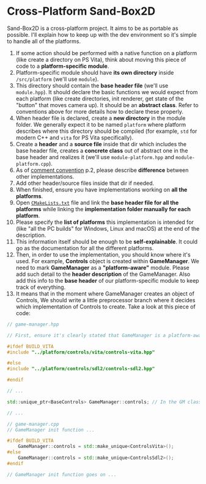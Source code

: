 # Cross-Platform Sand-Box2D
Sand-Box2D is a cross-platform project. It aims to be as portable as possible.
I'll explain how to keep up with the dev environment
so it's simple to handle all of the platforms.

1. If some action should be performed with a native function on a platform
(like create a directory on PS Vita),
think about moving this piece of code to a **platform-specific module**.
2. Platform-specific module should have **its own directory**
inside `/src/platform` (we'll use `module`).
3. This directory should contain the **base header file** (we'll use `module.hpp`).
It should declare the basic functions we would expect from each platform
(like create directories, init renderer,
get state of the "button" that moves camera up).
It should be an **abstract class**.
Refer to conventions above for more details how to declare these properly.
4. When header file is declared, create a **new directory** in the module folder.
We generally expect it to be named `platform`
where platform describes where this directory should be compiled
(for example, `std` for modern C++ and `vita` for PS Vita specifically).
5. Create a **header** and a **source file** inside that dir
which includes the base header file,
creates a **concrete class** out of abstract one in the base header
and realizes it (we'll use `module-platform.hpp` and `module-platform.cpp`).
6. As of [comment convention](./comments.md) p.2,
please describe **difference** between other implementations.
7. Add other header/source files inside that dir if needed.
8. When finished, ensure you have implementations working on **all the platforms**.
9. Open [`CMakeLists.txt`](/CMakeLists.txt) file
and link the **base header file for all the platforms**
while linking the **implementation folder manually for each platform**.
10. Please specify the **list of platforms** this implementation is intended for
(like "all the PC builds" for Windows, Linux and macOS)
at the end of the description.
11. This information itself should be enough to be **self-explainable**.
It could go as the documentation for all the different platforms.
12. Then, in order to use the implementation, you should know where it's used.
For example, **Controls** object is created within **GameManager**.
We need to mark **GameManager** as a **"platform-aware"** module.
Please add such detail to the **header description** of the GameManager.
Also add this info to the **base header** of our platform-specific module
to keep track of everything.
13. It means that in the moment where GameManager creates an object of Controls,
We should write a little preprocessor branch where it decides which implementation
of Controls to create. Take a look at this piece of code:
```cpp
// game-manager.hpp

// First, ensure it's clearly stated that GameManager is a platform-aware class.

#ifdef BUILD_VITA
#include "../platform/controls/vita/controls-vita.hpp"

#else
#include "../platform/controls/sdl2/controls-sdl2.hpp"

#endif

// ...

std::unique_ptr<BaseControls> GameManager::controls; // In the GM class declaration.

// ...

// game-manager.cpp
// GameManager init function ...

#ifdef BUILD_VITA
    GameManager::controls = std::make_unique<ControlsVita>();
#else
    GameManager::controls = std::make_unique<ControlsSdl2>();
#endif

// GameManager init function goes on ...
```
